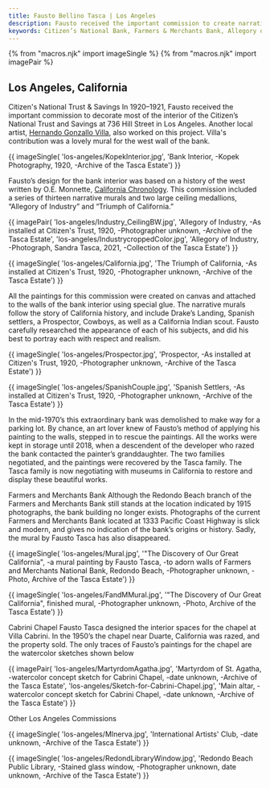 ```yaml
---
title: Fausto Bellino Tasca | Los Angeles
description: Fausto received the important commission to create narrative historical murals for Citizen’s National Bank in Los Angeles. He also painted a mural for Farmers and Merchants Bank. Another important commission was the interior design and execution of paintings for the chapel at Villa Cabrini.
keywords: Citizen’s National Bank, Farmers & Merchants Bank, Allegory of Industry, Triumph of California, Villa Cabrini, St. Agatha, Drake’s Landing.
---
```

{% from "macros.njk" import imageSingle %}
{% from "macros.njk" import imagePair %}

## Los Angeles, California

<span class="intro">Citizen's National Trust & Savings </span>In 1920&#8211;1921, Fausto received the important commission to decorate most of the interior of the Citizen’s National Trust and Savings at 736 Hill Street in Los Angeles. Another local artist, <a href="https://collections.lacma.org/node/166797" target="_blank">Hernando Gonzallo Villa</a>, also worked on this project. Villa's contribution was a lovely mural for the west wall of the bank.

{{ imageSingle(
'los-angeles/KopekInterior.jpg',
'Bank Interior, -Kopek Photography, 1920, -Archive of the Tasca Estate')
}}

Fausto’s design for the bank interior was based on a history of the west written by O.E. Monnette, <a href="https://www.google.com/books/edition/California_Chronology/gBs1AQAAMAAJ?hl=en&gbpv=1" target="_blank">California Chronology</a>. This commission included a series of thirteen narrative murals and two large ceiling medallions, “Allegory of Industry” and “Triumph of California.”

{{ imagePair(
'los-angeles/Industry_CeilingBW.jpg',
'Allegory of Industry, -As installed at Citizen\'s Trust, 1920, -Photographer unknown, -Archive of the Tasca Estate',
'los-angeles/IndustrycroppedColor.jpg',
'Allegory of Industry, -Photograph, Sandra Tasca, 2021, -Collection of the Tasca Estate')
}}

{{ imageSingle(
'los-angeles/California.jpg',
'The Triumph of California, -As installed at Citizen\'s Trust, 1920, -Photographer unknown, -Archive of the Tasca Estate')
}}

All the paintings for this commission were created on canvas and attached to the walls of the bank interior using special glue. The narrative murals follow the story of California history, and include Drake’s Landing, Spanish settlers, a Prospector, Cowboys, as well as a California Indian scout. Fausto carefully researched the appearance of each of his subjects, and did his best to portray each with respect and realism.

{{ imageSingle(
'los-angeles/Prospector.jpg',
'Prospector, -As installed at Citizen\'s Trust, 1920, -Photographer unknown, -Archive of the Tasca Estate')
}}

{{ imageSingle(
'los-angeles/SpanishCouple.jpg',
'Spanish Settlers, -As installed at Citizen\'s Trust, 1920, -Photographer unknown, -Archive of the Tasca Estate')
}}

In the mid-1970’s this extraordinary bank was demolished to make way for a parking lot. By chance, an art lover knew of Fausto’s method of applying his painting to the walls, stepped in to rescue the paintings. All the works were kept in storage until 2018, when a descendent of the developer who razed the bank contacted the painter’s granddaughter. The two families negotiated, and the paintings were recovered by the Tasca family. The Tasca family is now negotiating with museums in California to restore and display these beautiful works.

<span class="intro">Farmers and Merchants Bank </span>Although the Redondo Beach branch of the Farmers and Merchants Bank still stands at the location indicated by 1915 photographs, the bank building no longer exists. Photographs of the current Farmers and Merchants Bank located at 1333 Pacific Coast Highway is slick and modern, and gives no indication of the bank’s origins or history. Sadly, the mural by Fausto Tasca has also disappeared.

{{ imageSingle(
'los-angeles/Mural.jpg',
'"The Discovery of Our Great California", -a mural painting by Fausto Tasca, -to adorn walls of Farmers and Merchants National Bank, Redondo Beach, -Photographer unknown, -Photo, Archive of the Tasca Estate')
}}

{{ imageSingle(
'los-angeles/FandMMural.jpg',
'"The Discovery of Our Great California", finished mural, -Photographer unknown, -Photo, Archive of the Tasca Estate')
}}

<span class="intro">Cabrini Chapel </span>Fausto Tasca designed the interior spaces for the chapel at Villa Cabrini. In the 1950’s the chapel near Duarte, California was razed, and the property sold. The only traces of Fausto’s paintings for the chapel are the watercolor sketches shown below

{{ imagePair(
'los-angeles/MartyrdomAgatha.jpg',
'Martyrdom of St. Agatha, -watercolor concept sketch for Cabrini Chapel, -date unknown, -Archive of the Tasca Estate',
'los-angeles/Sketch-for-Cabrini-Chapel.jpg',
'Main altar, -watercolor concept sketch for Cabrini Chapel, -date unknown, -Archive of the Tasca Estate')
}}

<span class="intro">Other Los Angeles Commissions</span>

{{ imageSingle(
'los-angeles/MInerva.jpg',
'International Artists\' Club, -date unknown, -Archive of the Tasca Estate')
}}

<div id="redondo-library">
{{ imageSingle(
'los-angeles/RedondLibraryWindow.jpg',
'Redondo Beach Public Library, -Stained glass window, -Photographer unknown, date unknown, -Archive of the Tasca Estate')
}}
</div>

